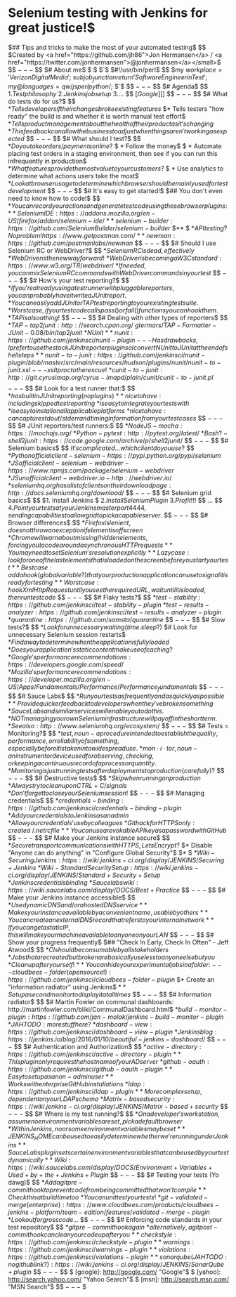 # Selenium testing with Jenkins for great justice!$
$## Tips and tricks to make the most of your automated testing$
$$
$Created by <a href="https://github.com/jh86">Jon Hermansen</a> / <a href="https://twitter.com/jonhermansen">@jonhermansen</a></small>$
$$
$---$
$$
$# About me$
$		    $
$`$
$#!/usr/bin/perl$
$$
$my $workplace = 'Verizon Digital Media';$
$sub job_function { return 'Software Engineer in Test'; }$
$my @languages = qw/js perl python/;$
$`$
$$
$---$
$$
$# Agenda$
$$
$1. Test philosophy$
$2. Jenkins job setup$
$3. ...$
$$
$[Google][]$
$$
$---$
$$
$# What do tests do for us?$
$$
$* Tells developers if their changes broke existing features$
$* Tells testers "how ready" the build is and whether it is worth manual test effort$
$* Tells product management about the health of their product as it's changing$
$* This feedback can allow the business to adjust when things aren't working as expected$
$$
$---$
$$
$# What should I test?$
$$
$* Do you take orders/payments online?$
$  * Follow the money$
$  * Automate placing test orders in a staging environment, then see if you can run this infrequently in production$
$* What features provide the most value to your customers?$
$  * Use analytics to determine what actions users take the most$
$* Look at browser usage to determine which browser should be mainly used for test development$
$$
$---$
$$
$# It's easy to get started!$
$## You don't even need to know how to code!$
$$
$* You can record your actions and generate test code using these browser plugins:$
$** Selenium IDE: https://addons.mozilla.org/en-US/firefox/addon/selenium-ide/$
$** selenium-builder: https://github.com/SeleniumBuilder/selenium-builder$
$** $
$* API testing? No problem! https://www.getpostman.com/$
$** newman: https://github.com/postmanlabs/newman$
$$
$---$
$$
$# Should I use Selenium RC or WebDriver?$
$$
$* Selenium RC is dead, effectively$
$* WebDriver is the new way forward!$
$* WebDriver is becoming a W3C standard: https://www.w3.org/TR/webdriver/$
$* If needed, you can mix Selenium RC commands with WebDriver commands in your test$
$$
$---$
$$
$# How's your test reporting?$
$$
$* If you're already using a test runner with pluggable reporters, you can probably have it write a JUnit report.$
$* You can easily add JUnit or TAP test reporting to your existing test suite.$
$* Worst case, if your test code calls pass() or fail() functions you can hook them.$
$* TAP is also a thing!$
$$
$---$
$$
$# Dealing with other types of reporters$
$$
$* TAP - tap2junit: http://search.cpan.org/~gtermars/TAP-Formatter-JUnit-0.08/bin/tap2junit$
$* NUnit$
$** nunit: https://github.com/jenkinsci/nunit-plugin$
$--- Has drawbacks, I prefer to use the stock JUnit reporter plugin so I convert NUnit to JUnit at the end of shell steps$
$** nunit-to-junit: https://github.com/jenkinsci/nunit-plugin/blob/master/src/main/resources/hudson/plugins/nunit/nunit-to-junit.xsl$
$--- xsltproc to the rescue!$
$* cunit-to-junit: http://git.cyrusimap.org/cyrus-imapd/plain/cunit/cunit-to-junit.pl$
$$
$$
$---$
$$
$# Look for a test runner that:$
$$
$* has built in JUnit reporting (no plugins)$
$** nice to have: including skipped test reporting$
$* is easy to integrate your tests with$
$* is easy to install on all applicable platforms$
$* nice to have: can capture stdout/stderr and timing information from your test cases$
$$
$---$
$$
$# JUnit reporters/test runners:$
$$
$* NodeJS - mocha: https://mochajs.org/$
$* Python - pytest: http://pytest.org/latest/$
$* Bash? - shell2junit: https://code.google.com/archive/p/shell2junit/$
$$
$---$
$$
$# Selenium basics$
$$
$It's complicated... which client do you use?$
$$
$* Python official client - selenium - https://pypi.python.org/pypi/selenium$
$* JS official client - selenium-webdriver - https://www.npmjs.com/package/selenium-webdriver$
$* JS unofficial client - webdriver.io - http://webdriver.io/$
$* seleniumhq.org has a list of clients on their download page: http://docs.seleniumhq.org/download/$
$$
$---$
$$
$# Selenium grid basics$
$$
$1. Install Jenkins $
$2. Install Selenium Plugin$
$3. Profit!!!$
$$
$...$
$$
$4. Point your tests at your Jenkins master port 4444, sending capabilities to allow grid to pick a capable server.$
$$
$---$
$$
$# Browser differences$
$$
$* Firefox is lenient, does not throw an exception if element is off screen$
$* Chrome will warn about missing/hidden elements, forcing you to code around asynchronous HTTP requests$
$** You may need to set Selenium's resolution explicitly$
$** Lazy case: look for one of the last elements that is loaded on the screen before you start your test$
$** Best case: add a hook (global variable?) that your production application can use to signal it is ready for testing$
$** Worst case: hook XmlHttpRequest until you see the required URL, wait until it is loaded, then run test code$
$$
$---$
$$
$# Flaky tests?$
$$
$* test-stability: https://github.com/jenkinsci/test-stability-plugin$
$* test-results-analyzer: https://github.com/jenkinsci/test-results-analyzer-plugin$
$* quarantine: https://github.com/samsta/quarantine$
$$
$---$
$$
$# Slow tests?$
$$
$* Look for unnecessary waiting (time.sleep?)$
$# Look for unnecessary Selenium session restarts$
$* Find a way to determine when the application is fully loaded$
$* Does your application's static content make use of caching?$
$* Google's performance recommendations: https://developers.google.com/speed/$
$* Mozilla's performance recommendations: https://developer.mozilla.org/en-US/Apps/Fundamentals/Performance/Performance_fundamentals$
$$
$---$
$$
$# Sauce Labs$
$$
$* Run your tests as frequently and as quickly as possible$
$** Provide quicker feedback to developers when they've broken something$
$* Sauce Labs and similar services will enable you to do this.$
$* NOT managing your own Selenium infrastructure will pay off in the short term.$
$* See also: http://www.seleniumhq.org/ecosystem/$
$$
$---$
$$
$# Tests = Monitoring?$
$$
$* test, noun - a procedure intended to establish the quality, performance, or reliability of something, especially before it is taken into widespread use.$
$* mon·i·tor, noun - an instrument or device used for observing, checking, or keeping a continuous record of a process or quantity.$
$* Monitoring is just running tests after deployments to production (carefully)?$
$$
$---$
$$
$# Destructive tests$
$$
$* Skip when running on production$
$* Always try to cleanup on CTRL+C / signals$
$* Don't forget to close your Selenium session!$
$$
$---$
$$
$# Managing credentials$
$$
$* credentials-binding: https://github.com/jenkinsci/credentials-binding-plugin$
$* Add your credentials to Jenkins as an admin$
$* Allow your credentials' use by colleagues$
$* Git hack for HTTPS only: create a ~/.netrc file$
$** You can use a revokable API key as a password with GitHub$
$$
$---$
$$
$# Make your Jenkins instance secure$
$$
$* Secure transport communications with HTTPS, Lets Encrypt?$
$* Disable "Anyone can do anything" in "Configure Global Security"$
$* $
$* Wiki - Securing Jenkins: https://wiki.jenkins-ci.org/display/JENKINS/Securing+Jenkins$
$* Wiki - Standard Security Setup: https://wiki.jenkins-ci.org/display/JENKINS/Standard+Security+Setup$
$* Jenkins credentials binding$
$* Saucelabs wiki: https://wiki.saucelabs.com/display/DOCS/Best+Practice%3A+Use+Environment+Variables+for+Authentication+Credentials$
$$
$---$
$$
$# Make your Jenkins instance accessible$
$$
$* Use dynamic DNS and/or a hosted DNS service$
$** Makes your instance available by a convenient name, usable by others$
$** You can create an external DNS record that refers to your internal network$
$** If you can get a static IP, this will make your machine available to anyone on your LAN$
$$
$---$
$$
$# Show your progress frequently$
$## "Check In Early, Check In Often" - Jeff Atwood$
$$
$* CI should be consumable by all stakeholders$
$* Jobs that are created but broken are basically useless to anyone else but you$
$* Clean up after yourself!$
$** You can hide your experimental jobs in a folder:$
$--- cloudbees-folder (open source!): https://github.com/jenkinsci/cloudbees-folder-plugin$
$* Create an "information radiator" using Jenkins$
$** Set up a second monitor to display it at all times$
$$
$---$
$$
$# Information radiator$
$$
$# Martin Fowler on communal dashboards: http://martinfowler.com/bliki/CommunalDashboard.html$
$* build-monitor-plugin: https://github.com/jan-molak/jenkins-build-monitor-plugin$
$* JAH TODO: more stuff here?$
$* dashboard-view: https://github.com/jenkinsci/dashboard-view-plugin$
$* Jenkins blog: https://jenkins.io/blog/2016/01/10/beautiful-jenkins-dashboard/$
$$
$---$
$$
$# Authentication and Authorization$
$$
$* active-directory: https://github.com/jenkinsci/active-directory-plugin$
$** This plugin only requires the hostname of your AD server$
$* github-oauth: https://github.com/jenkinsci/github-oauth-plugin$
$** Easy to set up as a non-admin user$
$** Works with enterprise GitHub installations$
$* ldap: https://github.com/jenkinsci/ldap-plugin$
$** More complex setup, dependent on your LDAP schema$
$* Matrix-based security: https://wiki.jenkins-ci.org/display/JENKINS/Matrix-based+security$
$$
$---$
$$
$# Where is my test running?$
$$
$* On a developer's workstation, assume no environment variables are set, pick a default browser$
$* Within Jenkins, no or some environment variables may be set$
$** JENKINS_HOME can be used to easily determine whether we're running under Jenkins$
$** Sauce Labs plugin sets certain environment variables that can be used by your test dynamically$
$** Wiki: https://wiki.saucelabs.com/display/DOCS/Environment+Variables+Used+by+the+Jenkins+Plugin$
$$
$---$
$$
$# Testing your tests (Yo dawg)$
$$
$* Add a git pre-commit hook to prevent code from being committed that won't compile$
$** Check this at build time too$
$* You can unit test your tests!$
$* git-validated-merge (enterprise): https://www.cloudbees.com/products/cloudbees-jenkins-platform/team-edition/features/validated-merge-plugin$
$* Look out for gross code...$
$$
$---$
$$
$# Enforcing code standards in your test repository$
$$
$* git pre-commit hook again$
$* alternatively, a git post-commit hook can clean your code up after you$
$** checkstyle: https://github.com/jenkinsci/checkstyle-plugin$
$** warnings: https://github.com/jenkinsci/warnings-plugin$
$** violations: https://github.com/jenkinsci/violations-plugin$
$** sonarqube (JAH TODO: no github link?): https://wiki.jenkins-ci.org/display/JENKINS/SonarQube+plugin$
$$
$---$
$$
$  [google]: http://google.com/        "Google"$
$  [yahoo]:  http://search.yahoo.com/  "Yahoo Search"$
$  [msn]:    http://search.msn.com/    "MSN Search"$
$$
$---$
$